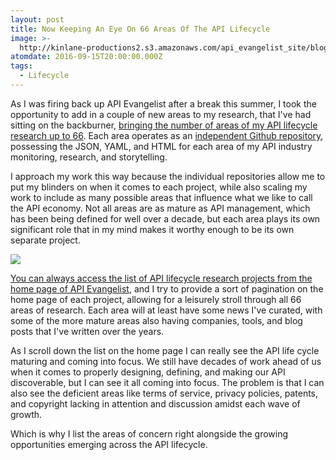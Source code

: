 ```yaml
---
layout: post
title: Now Keeping An Eye On 66 Areas Of The API Lifecycle
image: >-
  http://kinlane-productions2.s3.amazonaws.com/api_evangelist_site/blog/api_lifecycle_66_tag_cloud.png
atomdate: 2016-09-15T20:00:00.000Z
tags:
  - Lifecycle
---
```

As I was firing back up API Evangelist after a break this summer, I took the opportunity to add in a couple of new areas to my research, that I've had sitting on the backburner, [bringing the number of areas of my API lifecycle research up to 66](http://apievangelist.com). Each area operates as an [independent Github repository](https://github.com/api-evangelist), possessing the JSON, YAML, and HTML for each area of my API industry monitoring, research, and storytelling.

I approach my work this way because the individual repositories allow me to put my blinders on when it comes to each project, while also scaling my work to include as many possible areas that influence what we like to call the API economy. Not all areas are as mature as API management, which has been being defined for well over a decade, but each area plays its own significant role that in my mind makes it worthy enough to be its own separate project.

[![](http://kinlane-productions2.s3.amazonaws.com/api_evangelist_site/blog/api_lifecycle_66_tag_cloud.png)](http://apievangelist.com)

[You can always access the list of API lifecycle research projects from the home page of API Evangelist](http://apievangelist.com), and I try to provide a sort of pagination on the home page of each project, allowing for a leisurely stroll through all 66 areas of research. Each area will at least have some news I've curated, with some of the more mature areas also having companies, tools, and blog posts that I've written over the years.

As I scroll down the list on the home page I can really see the API life cycle maturing and coming into focus. We still have decades of work ahead of us when it comes to properly designing, defining, and making our API discoverable, but I can see it all coming into focus. The problem is that I can also see the deficient areas like terms of service, privacy policies, patents, and copyright lacking in attention and discussion amidst each wave of growth. 

Which is why I list the areas of concern right alongside the growing opportunities emerging across the API lifecycle.